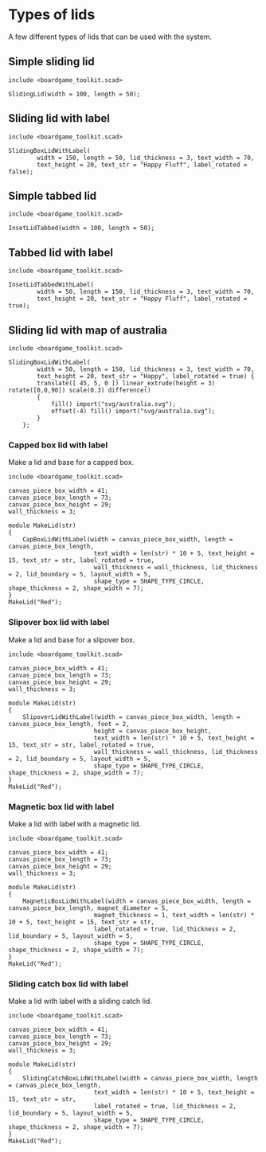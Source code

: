 # Types of lids

A few different types of lids that can be used with the system.

## Simple sliding lid

```openscad-3D;Big
include <boardgame_toolkit.scad>

SlidingLid(width = 100, length = 50);
```

## Sliding lid with label

```openscad-3D;Big
include <boardgame_toolkit.scad>

SlidingBoxLidWithLabel(
        width = 150, length = 50, lid_thickness = 3, text_width = 70,
        text_height = 20, text_str = "Happy Fluff", label_rotated = false);
```


## Simple tabbed lid

```openscad-3D;Big
include <boardgame_toolkit.scad>

InsetLidTabbed(width = 100, length = 50);
```


## Tabbed lid with label

```openscad-3D;Big
include <boardgame_toolkit.scad>

InsetLidTabbedWithLabel(
        width = 50, length = 150, lid_thickness = 3, text_width = 70,
        text_height = 20, text_str = "Happy Fluff", label_rotated = true);
```


## Sliding lid with map of australia

```openscad-3D;Big
include <boardgame_toolkit.scad>

SlidingBoxLidWithLabel(
        width = 50, length = 150, lid_thickness = 3, text_width = 70,
        text_height = 20, text_str = "Happy", label_rotated = true) {
        translate([ 45, 5, 0 ]) linear_extrude(height = 3) rotate([0,0,90]) scale(0.3) difference()
        {
            fill() import("svg/australia.svg");
            offset(-4) fill() import("svg/australia.svg");
        }
    };
```

### Capped box lid with label


Make a lid and base for a capped box.

```openscad-3D;Med
include <boardgame_toolkit.scad>

canvas_piece_box_width = 41;
canvas_piece_box_length = 73;
canvas_piece_box_height = 29;
wall_thickness = 3;

module MakeLid(str)
{
    CapBoxLidWithLabel(width = canvas_piece_box_width, length = canvas_piece_box_length,
                        text_width = len(str) * 10 + 5, text_height = 15, text_str = str, label_rotated = true,
                        wall_thickness = wall_thickness, lid_thickness = 2, lid_boundary = 5, layout_width = 5,
                        shape_type = SHAPE_TYPE_CIRCLE, shape_thickness = 2, shape_width = 7);
}
MakeLid("Red");
```

### Slipover box lid with label

Make a lid and base for a slipover box.

```openscad-3D;Med
include <boardgame_toolkit.scad>

canvas_piece_box_width = 41;
canvas_piece_box_length = 73;
canvas_piece_box_height = 29;
wall_thickness = 3;

module MakeLid(str)
{
    SlipoverLidWithLabel(width = canvas_piece_box_width, length = canvas_piece_box_length, foot = 2, 
                        height = canvas_piece_box_height,
                        text_width = len(str) * 10 + 5, text_height = 15, text_str = str, label_rotated = true,
                        wall_thickness = wall_thickness, lid_thickness = 2, lid_boundary = 5, layout_width = 5,
                        shape_type = SHAPE_TYPE_CIRCLE, shape_thickness = 2, shape_width = 7);
}
MakeLid("Red");
```


### Magnetic box lid with label


Make a lid with label with a magnetic lid.

```openscad-Spin;Med
include <boardgame_toolkit.scad>

canvas_piece_box_width = 41;
canvas_piece_box_length = 73;
canvas_piece_box_height = 29;
wall_thickness = 3;

module MakeLid(str)
{
    MagneticBoxLidWithLabel(width = canvas_piece_box_width, length = canvas_piece_box_length, magnet_diameter = 5,
                        magnet_thickness = 1, text_width = len(str) * 10 + 5, text_height = 15, text_str = str, 
                        label_rotated = true, lid_thickness = 2, lid_boundary = 5, layout_width = 5,
                        shape_type = SHAPE_TYPE_CIRCLE, shape_thickness = 2, shape_width = 7);
}
MakeLid("Red");
```

### Sliding catch box lid with label


Make a lid with label with a sliding catch lid.

```openscad-3D;Med
include <boardgame_toolkit.scad>

canvas_piece_box_width = 41;
canvas_piece_box_length = 73;
canvas_piece_box_height = 29;
wall_thickness = 3;

module MakeLid(str)
{
    SlidingCatchBoxLidWithLabel(width = canvas_piece_box_width, length = canvas_piece_box_length,
                        text_width = len(str) * 10 + 5, text_height = 15, text_str = str, 
                        label_rotated = true, lid_thickness = 2, lid_boundary = 5, layout_width = 5,
                        shape_type = SHAPE_TYPE_CIRCLE, shape_thickness = 2, shape_width = 7);
}
MakeLid("Red");
```
